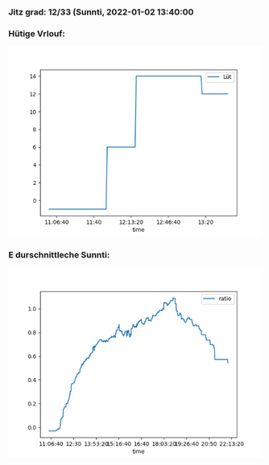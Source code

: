 ### Jitz grad: 12/33 (Sunnti, 2022-01-02 13:40:00

### Hütige Vrlouf:
![Graph](Today.png)

### E durschnittleche Sunnti:
![Graph](Sunnti.png)